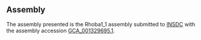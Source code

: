 

Assembly
--------

The assembly presented is the Rhoba1\_1 assembly submitted to
[INSDC](http://www.insdc.org) with the assembly accession
[GCA\_001329695.1](http://www.ebi.ac.uk/ena/data/view/GCA_001329695.1).
